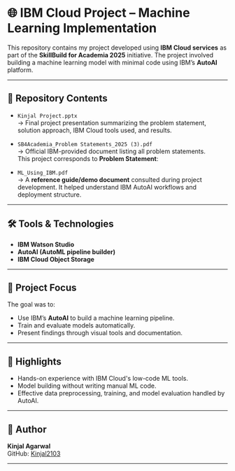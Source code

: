 # 🌐 IBM Cloud Project – Machine Learning Implementation

This repository contains my project developed using **IBM Cloud services** as part of the **SkillBuild for Academia 2025** initiative. The project involved building a machine learning model with minimal code using IBM’s **AutoAI** platform.

---

## 📁 Repository Contents

- `Kinjal Project.pptx`  
  → Final project presentation summarizing the problem statement, solution approach, IBM Cloud tools used, and results.

- `SB4Academia_Problem Statements_2025 (3).pdf`  
  → Official IBM-provided document listing all problem statements.  
    This project corresponds to **Problem Statement**:  
   
- `ML_Using_IBM.pdf`  
  → A **reference guide/demo document** consulted during project development. It helped understand IBM AutoAI workflows and deployment structure.

---

## 🛠️ Tools & Technologies

- **IBM Watson Studio**
- **AutoAI (AutoML pipeline builder)**
- **IBM Cloud Object Storage**

---

## 🧠 Project Focus

The goal was to:
- Use IBM’s **AutoAI** to build a machine learning pipeline.
- Train and evaluate models automatically.
- Present findings through visual tools and documentation.

---

## 🚀 Highlights

- Hands-on experience with IBM Cloud's low-code ML tools.
- Model building without writing manual ML code.
- Effective data preprocessing, training, and model evaluation handled by AutoAI.

---

## 🙋 Author

**Kinjal Agarwal**  
GitHub: [Kinjal2103](https://github.com/Kinjal2103)

---

